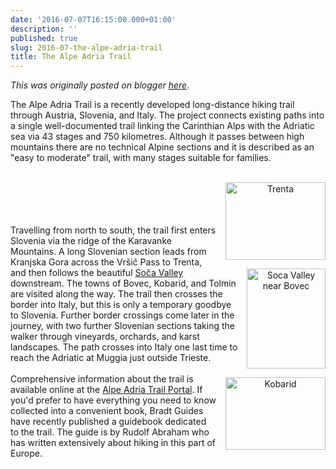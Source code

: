 ```yaml
---
date: '2016-07-07T16:15:00.000+01:00'
description: ''
published: true
slug: 2016-07-the-alpe-adria-trail
title: The Alpe Adria Trail
---
```


*This was originally posted on blogger [here](https://blog.balkanology.com/2016/07/the-alpe-adria-trail.html)*.

The Alpe Adria Trail is a recently developed long-distance hiking trail through Austria, Slovenia, and Italy. The project connects existing paths into a single well-documented trail linking the Carinthian Alps with the Adriatic sea via 43 stages and 750 kilometres. Although it passes between high mountains there are no technical Alpine sections and it is described as an "easy to moderate" trail, with many stages suitable for families.<br />
<br />
<div class="separator" style="clear: both; text-align: center;"><a href="http://www.pbase.com/alangrant/image/49415569/" style="clear: right; float: right; margin-bottom: 1em; margin-left: 1em;"><img border="0" height="124" src="http://www.pbase.com/alangrant/image/49415569/small.jpg" title="Trenta" width="160" /></a><br />
<a href="http://www.pbase.com/alangrant/image/49415562/" style="clear: right; float: right; margin-bottom: 1em; margin-left: 1em;"><img border="0" height="160" src="http://www.pbase.com/alangrant/image/49415562/small.jpg" title="Soca Valley near Bovec" width="126" /></a><br />
<a href="http://www.pbase.com/alangrant/image/49375370/" style="clear: right; float: right; margin-bottom: 1em; margin-left: 1em;"><img border="0" height="116" src="http://www.pbase.com/alangrant/image/49375370/small.jpg" title="Kobarid" width="160" /></a><br />
</div><br />
Travelling from north to south, the trail first enters Slovenia via the ridge of the Karavanke Mountains. A long Slovenian section leads from Kranjska Gora across the Vršič Pass to Trenta, and then follows the beautiful <a href="http://www.balkanology.com/slovenia/article_soca_valley.html">Soča Valley</a> downstream. The towns of Bovec, Kobarid, and Tolmin are visited along the way. The trail then crosses the border into Italy, but this is only a temporary goodbye to Slovenia. Further border crossings come later in the journey, with two further Slovenian sections taking the walker through vineyards, orchards, and karst landscapes. The path crosses into Italy one last time to reach the Adriatic at Muggia just outside Trieste. <br />
<br />
Comprehensive information about the trail is available online at the <a href="http://alpe-adria-trail.com/en/">Alpe Adria Trail Portal</a>. If you'd prefer to have everything you need to know collected into a convenient book, Bradt Guides have recently published a guidebook dedicated to the trail. The guide is by Rudolf Abraham who has written extensively about hiking in this part of Europe.<br />
<br />
<br />
<br />